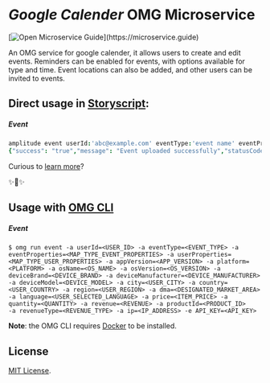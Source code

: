 # _Google Calender_ OMG Microservice

[![Open Microservice Guide](https://img.shields.io/badge/OMG%20Enabled-👍-green.svg?)](https://microservice.guide)


An OMG service for google calender, it allows users to create and edit events. Reminders can be enabled for events, with options available for type and time. Event locations can also be added, and other users can be invited to events.

## Direct usage in [Storyscript](https://storyscript.io/):

##### Event
```coffee
amplitude event userId:'abc@example.com' eventType:'event name' eventProperties:'{"property1":"one","property2":"two"}' userProperties:'{"Cohort":"Test A"}'appVersion:'1.0.0' platform:'ios' osName:'ios' osVersion:'0.13' deviceBrand:'iphone' deviceManufacturer:'Apple' deviceModel:'IPhone X' city:'Pune' country:'India' region:'India' dma:'India' language:'English' price:1590.5 quantity:1 revenue:1590.52 productId:'P123' revenueType:'refund' ip:'127.0.0.1'
{"success": "true","message": "Event uploaded successfully","statusCode": 200}
```

Curious to [learn more](https://docs.storyscript.io/)?

✨🍰✨

## Usage with [OMG CLI](https://www.npmjs.com/package/omg)

##### Event
```shell
$ omg run event -a userId=<USER_ID> -a eventType=<EVENT_TYPE> -a eventProperties=<MAP_TYPE_EVENT_PROPERTIES> -a userProperties=<MAP_TYPE_USER_PROPERTIES> -a appVersion=<APP_VERSION> -a platform=<PLATFORM> -a osName=<OS_NAME> -a osVersion=<OS_VERSION> -a deviceBrand=<DEVICE_BRAND> -a deviceManufacturer=<DEVICE_MANUFACTURER> -a deviceModel=<DEVICE_MODEL> -a city=<USER_CITY> -a country=<USER_COUNTRY> -a region=<USER_REGION> -a dma=<DESIGNATED_MARKET_AREA> -a language=<USER_SELECTED_LANGUAGE> -a price=<ITEM_PRICE> -a quantity=<QUANTITY> -a revenue=<REVENUE> -a productId=<PRODUCT_ID> 
-a revenueType=<REVENUE_TYPE> -a ip=<IP_ADDRESS> -e API_KEY=<API_KEY>
```

**Note**: the OMG CLI requires [Docker](https://docs.docker.com/install/) to be installed.

## License
[MIT License](https://github.com/omg-services/amplitude/blob/master/LICENSE).
